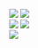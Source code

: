 ![](https://c.tenor.com/iMnwiRazlboAAAAd/tenor.gif)
![](https://github.com/user-attachments/assets/f2aba2c9-6f2b-4553-97be-fefb84eb62f9)
<br/>
![](https://i.redd.it/x1r2dbf8s73b1.gif)
![](https://i.redd.it/77hoa4dwxfzx.gif)
<br/>
![](https://i.makeagif.com/media/3-06-2015/fnsMfC.gif)
